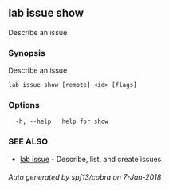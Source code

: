 ## lab issue show

Describe an issue

### Synopsis


Describe an issue

```
lab issue show [remote] <id> [flags]
```

### Options

```
  -h, --help   help for show
```

### SEE ALSO
* [lab issue](lab_issue.md)	 - Describe, list, and create issues

###### Auto generated by spf13/cobra on 7-Jan-2018
